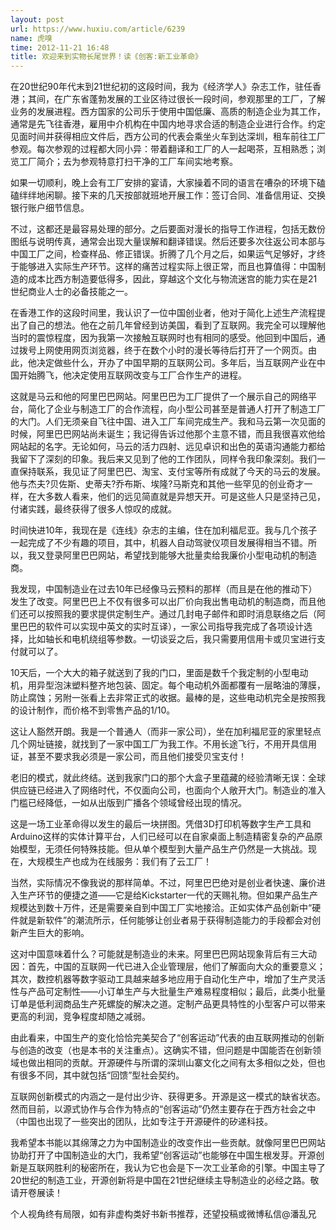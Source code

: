 ```yaml
---
layout: post
url: https://www.huxiu.com/article/6239
name: 虎嗅
time: 2012-11-21 16:48
title: 欢迎来到实物长尾世界！读《创客:新工业革命》
---
```

在20世纪90年代末到21世纪初的这段时间，我为《经济学人》杂志工作，驻任香港；其间，在广东省蓬勃发展的工业区待过很长一段时间，参观那里的工厂，了解业务的发展进程。西方国家的公司乐于使用中国低廉、高质的制造企业为其工作，通常是先飞往香港，雇用中介机构在中国内地寻求合适的制造企业进行合作。约定见面时间并获得相应文件后，西方公司的代表会乘坐火车到达深圳，租车前往工厂参观。每次参观的过程都大同小异：带着翻译和工厂的人一起喝茶，互相熟悉；浏览工厂简介；去为参观特意打扫干净的工厂车间实地考察。

如果一切顺利，晚上会有工厂安排的宴请，大家操着不同的语言在嘈杂的环境下磕磕绊绊地闲聊。接下来的几天按部就班地开展工作：签订合同、准备信用证、交换银行账户细节信息。

不过，这都还是最容易处理的部分。之后要面对漫长的指导工作进程，包括无数份图纸与说明传真，通常会出现大量误解和翻译错误。然后还要多次往返公司本部与中国工厂之间，检查样品、修正错误。折腾了几个月之后，如果运气足够好，才终于能够进入实际生产环节。这样的痛苦过程实际上很正常，而且也算值得：中国制造的成本比西方制造要低得多，因此，穿越这个文化与物流迷宫的能力实在是21世纪商业人士的必备技能之一。

在香港工作的这段时间里，我认识了一位中国创业者，他对于简化上述生产流程提出了自己的想法。他在之前几年曾经到访美国，看到了互联网。我完全可以理解他当时的震惊程度，因为我第一次接触互联网时也有相同的感受。他回到中国后，通过拨号上网使用网页浏览器，终于在数个小时的漫长等待后打开了一个网页。由此，他决定做些什么，开办了中国早期的互联网公司。多年后，当互联网产业在中国开始腾飞，他决定使用互联网改变与工厂合作生产的进程。

这就是马云和他的阿里巴巴网站。阿里巴巴为工厂提供了一个展示自己的网络平台，简化了企业与制造工厂的合作流程，向小型公司甚至是普通人打开了制造工厂的大门。人们无须亲自飞往中国、进入工厂车间完成生产。我和马云第一次见面的时候，阿里巴巴网站尚未诞生；我记得告诉过他那个主意不错，而且我很喜欢他给网站起的名字。无论如何，马云的活力四射、远见卓识和出色的英语沟通能力都给我留下了深刻的印象。我后来又见到了他的工作团队，同样令我印象深刻。我们一直保持联系，我见证了阿里巴巴、淘宝、支付宝等所有成就了今天的马云的发展。他与杰夫?贝佐斯、史蒂夫?乔布斯、埃隆?马斯克和其他一些罕见的创业奇才一样，在大多数人看来，他们的远见简直就是异想天开。可是这些人只是坚持己见，付诸实践，最终获得了很多人惊叹的成就。

时间快进10年，我现在是《连线》杂志的主编，住在加利福尼亚。我与几个孩子一起完成了不少有趣的项目，其中，机器人自动驾驶仪项目发展得相当不错。所以，我又登录阿里巴巴网站，希望找到能够大批量卖给我廉价小型电动机的制造商。

我发现，中国制造业在过去10年已经像马云预料的那样（而且是在他的推动下）发生了改变。阿里巴巴上不仅有很多可以出厂价向我出售电动机的制造商，而且他们还可以按照我的要求提供定制生产。通过几封电子邮件和即时消息联络之后（阿里巴巴的软件可以实现中英文的实时互译），一家公司指导我完成了各项设计选择，比如轴长和电机绕组等参数。一切谈妥之后，我只需要用信用卡或贝宝进行支付就可以了。

10天后，一个大大的箱子就送到了我的门口，里面是数千个我定制的小型电动机，用异型泡沫塑料整齐地包装、固定。每个电动机外面都覆有一层略油的薄膜，防止腐蚀；另附一张看上去非常正式的收据。最棒的是，这些电动机完全是按照我的设计制作，而价格不到零售产品的1/10。

这让人豁然开朗。我是一个普通人（而非一家公司），坐在加利福尼亚的家里轻点几个网址链接，就找到了一家中国工厂为我工作。不用长途飞行，不用开具信用证，甚至不要求我必须是一家公司，而且他们接受贝宝支付！

老旧的模式，就此终结。送到我家门口的那个大盒子里蕴藏的经验清晰无误：全球供应链已经进入了网络时代，不仅面向公司，也面向个人敞开大门。制造业的准入门槛已经降低，一如从出版到广播各个领域曾经出现的情况。

这是一场工业革命得以发生的最后一块拼图。凭借3D打印机等数字生产工具和Arduino这样的实体计算平台，人们已经可以在自家桌面上制造精密复杂的产品原始模型，无须任何特殊技能。但从单个模型到大量产品生产仍然是一大挑战。现在，大规模生产也成为在线服务：我们有了云工厂！

当然，实际情况不像我说的那样简单。不过，阿里巴巴绝对是创业者快速、廉价进入生产环节的便捷之道——它是给Kickstarter一代的天赐礼物。但如果产品生产规模达到数十万件，还是需要亲自到中国工厂实地接洽。正如实体产品创新中“硬件就是新软件”的潮流所示，任何能够让创业者易于获得制造能力的手段都会对创新产生巨大的影响。

这对中国意味着什么？可能就是制造业的未来。阿里巴巴网站现象背后有三大动因：首先，中国的互联网一代已进入企业管理层，他们了解面向大众的重要意义；其次，数控机器等数字驱动工具越来越多地应用于自动化生产中，增加了生产灵活性与产品可定制性——小订单生产与大批量生产难易程度相似；最后，此类小批量订单是低利润商品生产死螺旋的解决之道。定制产品更具特性的小型客户可以带来更高的利润，竞争程度却随之减弱。

由此看来，中国生产的变化恰恰完美契合了“创客运动”代表的由互联网推动的创新与创造的改变（也是本书的关注重点）。这确实不错，但问题是中国能否在创新领域也做出相同的贡献。开源硬件与所谓的深圳山寨文化之间有太多相似之处，但也有很多不同，其中就包括“回馈”型社会契约。

互联网创新模式的内涵之一是付出少许、获得更多。开源是这一模式的缺省状态。然而目前，以源式协作与合作为特点的“创客运动”仍然主要存在于西方社会之中（中国也出现了一些突出的团队，比如专注于开源硬件的矽递科技。

我希望本书能以其绵薄之力为中国制造业的改变作出一些贡献。就像阿里巴巴网站协助打开了中国制造业的大门，我希望“创客运动”也能够在中国生根发芽。开源创新是互联网胜利的秘密所在，我认为它也会是下一次工业革命的引擎。中国主导了20世纪的制造工业，开源创新将是中国在21世纪继续主导制造业的必经之路。敬请开卷展读！

个人视角终有局限，如有非虚构类好书新书推荐，还望投稿或微博私信@潘乱兄

